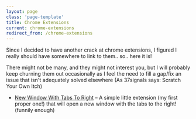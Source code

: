 ```yaml
---
layout: page
class: 'page-template'
title: Chrome Extensions
current: chrome-extensions
redirect_from: /chrome-extensions
---
```


Since I decided to have another crack at chrome extensions, I figured I really should have somewhere to link to them.. so.. here it is!

There might not be many, and they might not interest you, but I will probably keep churning them out occasionally as I feel the need to fill a gap/fix an issue that isn't adequately solved elsewhere (As 37signals says: Scratch Your Own Itch)

* [New Window With Tabs To Right](new-window-with-tabs-to-right) – A simple little extension (my first proper one!) that will open a new window with the tabs to the right! (funnily enough)
